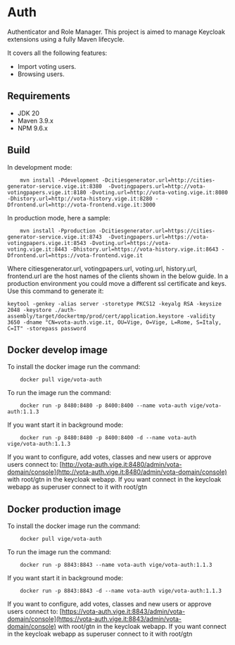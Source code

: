 Auth
=============
Authenticator and Role Manager.
This project is aimed to manage Keycloak extensions using a fully Maven lifecycle.

It covers all the following features:

- Import voting users.
- Browsing users.

Requirements
------------

- JDK 20
- Maven 3.9.x
- NPM 9.6.x


Build
-----

In development mode:
```
    mvn install -Pdevelopment -Dcitiesgenerator.url=http://cities-generator-service.vige.it:8380  -Dvotingpapers.url=http://vota-votingpapers.vige.it:8180 -Dvoting.url=http://vota-voting.vige.it:8080 -Dhistory.url=http://vota-history.vige.it:8280 -Dfrontend.url=http://vota-frontend.vige.it:3000
```
In production mode, here a sample:
```
    mvn install -Pproduction -Dcitiesgenerator.url=https://cities-generator-service.vige.it:8743  -Dvotingpapers.url=https://vota-votingpapers.vige.it:8543 -Dvoting.url=https://vota-voting.vige.it:8443 -Dhistory.url=https://vota-history.vige.it:8643 -Dfrontend.url=https://vota-frontend.vige.it
```
Where citiesgenerator.url, votingpapers.url, voting.url, history.url, frontend.url are the host names of the clients shown in the below guide.
In a production environment you could move a different ssl certificate and keys. Use this command to generate it:
```
keytool -genkey -alias server -storetype PKCS12 -keyalg RSA -keysize 2048 -keystore ./auth-assembly/target/dockertmp/prod/cert/application.keystore -validity 3650 -dname "CN=vota-auth.vige.it, OU=Vige, O=Vige, L=Rome, S=Italy, C=IT" -storepass password
```

Docker develop image
------------

To install the docker image run the command:
```
    docker pull vige/vota-auth
```
To run the image run the command:
```
    docker run -p 8480:8480 -p 8400:8400 --name vota-auth vige/vota-auth:1.1.3
```
If you want start it in background mode:
```
    docker run -p 8480:8480 -p 8400:8400 -d --name vota-auth vige/vota-auth:1.1.3
```
If you want to configure, add votes, classes and new users or approve users connect to: [http://vota-auth.vige.it:8480/admin/vota-domain/console](http://vota-auth.vige.it:8480/admin/vota-domain/console) with root/gtn in the keycloak webapp.
If you want connect in the keycloak webapp as superuser connect to it with root/gtn

Docker production image
------------

To install the docker image run the command:
```
    docker pull vige/vota-auth
```
To run the image run the command:
```
    docker run -p 8843:8843 --name vota-auth vige/vota-auth:1.1.3
```
If you want start it in background mode:
```
    docker run -p 8843:8843 -d --name vota-auth vige/vota-auth:1.1.3
```
If you want to configure, add votes, classes and new users or approve users connect to: [https://vota-auth.vige.it:8843/admin/vota-domain/console](https://vota-auth.vige.it:8843/admin/vota-domain/console) with root/gtn in the keycloak webapp.
If you want connect in the keycloak webapp as superuser connect to it with root/gtn
